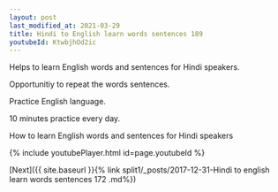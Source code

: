 ```yaml
---
layout: post
last_modified_at: 2021-03-29
title: Hindi to English learn words sentences 189 
youtubeId: KtwbjhOd2ic
---
```

 
 
Helps to learn English words and sentences for Hindi speakers.

Opportunitiy to repeat the words sentences. 

Practice English language. 
 
10 minutes practice every day. 
 
How to learn English words and sentences for Hindi speakers 
 
{% include youtubePlayer.html id=page.youtubeId %}
 
 
[Next]({{ site.baseurl }}{% link  split1/_posts/2017-12-31-Hindi to english learn words sentences 172 .md%})
 
